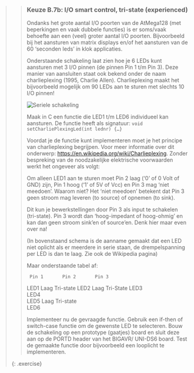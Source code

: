 >> ### Keuze B.7b: I/O smart control, tri-state (experienced)
>>
>> Ondanks het grote aantal I/O poorten van de AtMega128 (met beperkingen en vaak dubbele functies) is er soms/vaak behoefte aan een (veel) groter aantal I/O poorten. Bijvoorbeeld bij het aansturen van matrix displays en/of het aansturen van de 60 ‘seconden leds’ in klok applicaties.
>>
>> Onderstaande schakeling laat zien hoe je 6 LEDs kunt aansturen met 3 I/O pinnen (de pinnen Pin 1 t/m Pin 3). Deze manier van aansluiten staat ook bekend onder de naam charlieplexing (1995, Charlie Allen). Charlieplexing maakt het bijvoorbeeld mogelijk om 90 LEDs aan te sturen met slechts 10 I/O pinnen!
>>
>> ![Seriele schakeling](exercises/images/exercise_b7a.jpg)
>>
>> Maak in C een functie die LED1 t/m LED6 individueel kan aansturen. De functie heeft als signatuur:
>> `void setCharliePlexingLed(int lednr) {…}`
>> 
>> Voordat je de functie kunt implementeren moet je het principe van charlieplexing begrijpen. Voor meer informatie over dit onderwerp: https://en.wikipedia.org/wiki/Charlieplexing. Zonder bespreking van de noodzakelijke elektrische voorwaarden werkt het ongeveer als volgt:
>>
>> Om alleen LED1 aan te sturen moet Pin 2 laag (‘0’ of 0 Volt of GND) zijn, Pin 1 hoog (‘1’ of 5V of Vcc) en Pin 3 mag ‘niet meedoen’. Waarom niet? Het ‘niet meedoen’ betekent dat Pin 3 geen stroom mag leveren (to source) of opnemen (to sink).
>>
>> Dit kun je bewerkstellingen door Pin 3 als input te schakelen (tri-state). Pin 3 wordt dan ‘hoog-impedant of hoog-ohmig’ en kan dan geen stroom sink’en of source’en. Denk hier maar even over na!
>>
>> (In bovenstaand schema is de aanname gemaakt dat een LED niet oplicht als er meerdere in serie staan, de drempelspanning per LED is dan te laag. Zie ook de Wikipedia pagina)
>> 
>> Maar onderstaande tabel af:
>>
>>		Pin 1		Pin 2		Pin 3
>>	LED1			Laag		Tri-state
>>	LED2	Laag				Tri-State
>>	LED3					
>>	LED4					
>>	LED5	Laag		Tri-state		
>>	LED6					
>>
>> Implementeer nu de gevraagde functie. Gebruik een if-then of switch-case functie om de gewenste LED te selecteren. Bouw de schakeling op een prototype (gaatjes) board en sluit deze aan op de PORTD header van het BIGAVR/ UNI-DS6 board. Test de gemaakte functie door bijvoorbeeld een looplicht te implementeren.
>>
>{: .exercise}